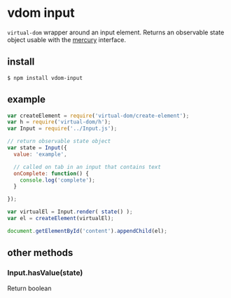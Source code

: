# vdom input

`virtual-dom` wrapper around an input element. Returns an observable state object usable with the [mercury](https://github.com/Raynos/mercury) interface.


## install

    $ npm install vdom-input


## example

```js
var createElement = require('virtual-dom/create-element');
var h = require('virtual-dom/h');
var Input = require('../Input.js');

// return observable state object
var state = Input({
  value: 'example',

  // called on tab in an input that contains text
  onComplete: function() {
    console.log('complete');
  }

});

var virtualEl = Input.render( state() );
var el = createElement(virtualEl);

document.getElementById('content').appendChild(el);
```


## other methods

### Input.hasValue(state)

Return boolean
